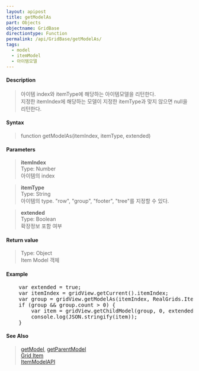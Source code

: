 ```yaml
---
layout: apipost
title: getModelAs
part: Objects
objectname: GridBase
directiontype: Function
permalink: /api/GridBase/getModelAs/
tags:
  - model
  - itemModel
  - 아이템모델
---
```



#### Description

> 아이템 index와 itemType에 해당하는 아이템모델을 리턴한다.   
> 지정한 itemIndex에 해당하는 모델이 지정한 itemType과 맞지 않으면 null을 리턴한다.  

#### Syntax

> function getModelAs(itemIndex, itemType, extended)  

#### Parameters

> **itemIndex**  
> Type: Number  
> 아이템의 index  

> **itemType**  
> Type: String  
> 아이템의 type. "row", "group", "footer", "tree"를 지정할 수 있다.  

> **extended**  
> Type: Boolean  
> 확장정보 포함 여부  

#### Return value

> Type: Object  
> Item Model 객체  

#### Example

<pre class="prettyprint">
    var extended = true;
    var itemIndex = gridView.getCurrent().itemIndex;
    var group = gridView.getModelAs(itemIndex, RealGrids.ItemType.GROUP);
    if (group && group.count > 0) {
        var item = gridView.getChildModel(group, 0, extended);
        console.log(JSON.stringify(item));
    }
</pre>


#### See Also
> [getModel](/api/GridBase/getModel), [getParentModel](/api/GridBase/getParentModel)  
> [Grid Item](/api/features/Grid%20Item/)  
> [ItemModelAPI](http://demo.realgrid.com/Demo/ItemModelApi)